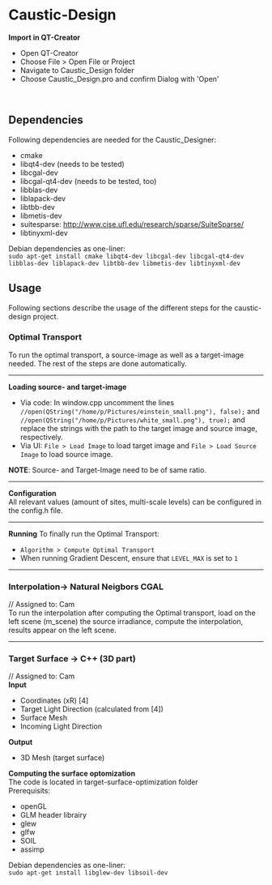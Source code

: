 # Caustic-Design

<b>Import in QT-Creator</b>
 *  Open QT-Creator
 *  Choose File > Open File or Project 
 *  Navigate to Caustic_Design folder
 *  Choose Caustic_Design.pro and confirm Dialog with 'Open'
<br>

## Dependencies

Following dependencies are needed for the Caustic_Designer:<br>

 *  cmake
 *  libqt4-dev (needs to be tested)
 *  libcgal-dev
 *  libcgal-qt4-dev (needs to be tested, too)
 *  libblas-dev
 *  liblapack-dev
 *  libtbb-dev
 *  libmetis-dev
 *  suitesparse: http://www.cise.ufl.edu/research/sparse/SuiteSparse/
 *  libtinyxml-dev

Debian dependencies as one-liner:<br>
`sudo apt-get install cmake libqt4-dev libcgal-dev libcgal-qt4-dev libblas-dev liblapack-dev libtbb-dev libmetis-dev libtinyxml-dev`

## Usage

Following sections describe the usage of the different steps for the caustic-design project.

### Optimal Transport

To run the optimal transport, a source-image as well as a target-image needed. The rest of the steps are done automatically.<br>

----------

<b>Loading source- and target-image</b><br>
 *  Via code:  In window.cpp uncomment the lines `//open(QString("/home/p/Pictures/einstein_small.png"), false);` and `//open(QString("/home/p/Pictures/white_small.png"), true);` and replace the strings with the path to the target image and source image, respectively.
 *  Via UI: `File > Load Image` to load target image and `File > Load Source Image` to load source image.

<b>NOTE</b>: Source- and Target-Image need to be of same ratio.

---------

<b>Configuration</b><br>
All relevant values (amount of sites, multi-scale levels) can be configured in the config.h file.

---------

<b>Running</b>
To finally run the Optimal Transport: 
 *  `Algorithm > Compute Optimal Transport`
 *  When running Gradient Descent, ensure that `LEVEL_MAX` is set to `1`


------

### Interpolation-> Natural Neigbors CGAL 
// Assigned to: Cam<br>
To run the interpolation after computing the Optimal transport, load on the left scene (m_scene) the source irradiance, compute the interpolation, results appear on the left scene.

------


### Target Surface -> C++ (3D part) 
// Assigned to: Cam<br>
<b>Input</b>
 *  Coordinates (xR) [4]
 *  Target Light Direction (calculated from [4])
 *  Surface Mesh
 *  Incoming Light Direction

<b>Output</b>
 *  3D Mesh (target surface) 

<b>Computing the surface optomization</b><br />
The code is located in target-surface-optimization folder<br>
Prerequisits:<br>
 *  openGL
 *  GLM header librairy
 *  glew
 *  glfw
 * SOIL
 * assimp

Debian dependencies as one-liner:<br>
`sudo apt-get install libglew-dev libsoil-dev`
<br>

